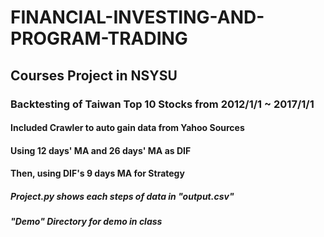 # FINANCIAL-INVESTING-AND-PROGRAM-TRADING
## Courses Project in NSYSU
### Backtesting of Taiwan Top 10 Stocks from 2012/1/1 ~ 2017/1/1
#### Included Crawler to auto gain data from Yahoo Sources
#### Using 12 days' MA and 26 days' MA as DIF
#### Then, using DIF's 9 days MA for Strategy
##### Project.py shows each steps of data in "output.csv"
##### "Demo" Directory for demo in class
